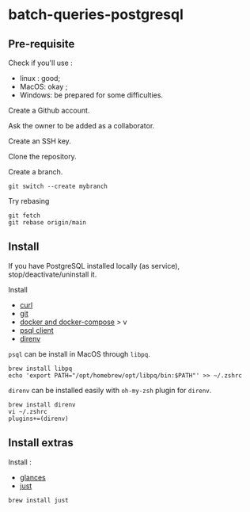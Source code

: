 # batch-queries-postgresql

## Pre-requisite

Check if you'll use :
- linux : good;
- MacOS: okay ; 
- Windows: be prepared for some difficulties.

Create a Github account. 

Ask the owner to be added as a collaborator.

Create an SSH key.

Clone the repository.

Create a branch. 
```shell
git switch --create mybranch
```

Try rebasing
```shell
git fetch
git rebase origin/main
```

## Install

If you have PostgreSQL installed locally (as service), stop/deactivate/uninstall it.

Install
- [curl]()
- [git](https://git-scm.com/)
- [docker and docker-compose](https://docs.docker.com/engine/install/) > v
- [psql client](https://askubuntu.com/questions/1040765/how-to-install-psql-without-postgres)
- [direnv](https://direnv.net/)

`psql` can be install in MacOS through `libpq`.
```shell
brew install libpq
echo 'export PATH="/opt/homebrew/opt/libpq/bin:$PATH"' >> ~/.zshrc
```

`direnv` can be installed easily with `oh-my-zsh` plugin for `direnv`.
````shell
brew install direnv
vi ~/.zshrc   
plugins+=(direnv)
````

## Install extras

Install :
- [glances](https://github.com/nicolargo/glances)
- [just](https://github.com/casey/just)


````shell
brew install just
````